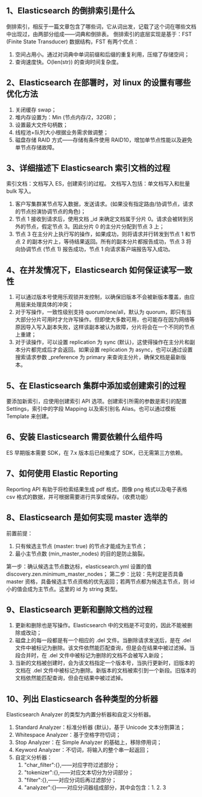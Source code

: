 ## 1、Elasticsearch 的倒排索引是什么

倒排索引，相反于一篇文章包含了哪些词，它从词出发，记载了这个词在哪些文档中出现过，由两部分组成——词典和倒排表。
倒排索引的底层实现是基于：FST (Finite State Transducer) 数据结构，FST 有两个优点：
1. 空间占用小。通过对词典中单词前缀和后缀的重复利用，压缩了存储空间；
2. 查询速度快。O(len(str)) 的查询时间复杂度。

## 2、Elasticsearch 在部署时，对 linux 的设置有哪些优化方法

1. 关闭缓存 swap；
2. 堆内存设置为：Min (节点内存/2，32GB)；
3. 设置最大文件句柄数；
4. 线程池+队列大小根据业务需求做调整；
5. 磁盘存储 RAID 方式——存储有条件使用 RAID10，增加单节点性能以及避免单节点存储故障。

## 3、详细描述下 Elasticsearch 索引文档的过程

索引文档：文档写入 ES，创建索引的过程。
文档写入包括：单文档写入和批量 bulk 写入。

1. 客户写集群某节点写入数据，发送请求。(如果没有指定路由/协调节点，请求的节点扮演协调节点的角色)；
2. 节点 1 接收到请求后，使用文档 _id 来确定文档属于分片 0。请求会被转到另外的节点，假定节点 3。因此分片 0 的主分片分配到节点 3 上；
3. 节点 3 在主分片上执行写的操作，如果成功，则将请求并行转发到节点 1 和节点 2 的副本分片上，等待结果返回。所有的副本分片都报告成功，节点 3 将向协调节点 (节点 1) 报告成功，节点 1 向请求客户端报告写入成功。

## 4、在并发情况下，Elasticsearch 如何保证读写一致性

1. 可以通过版本号使用乐观锁并发控制，以确保旧版本不会被新版本覆盖，由应用层来处理具体的冲突；
2. 对于写操作，一致性级别支持 quorum/one/all，默认为 quorum，即只有当大部分分片可用时才允许写操作。但即使大多数可用，也可能存在因为网络等原因导入写入副本失败，这样该副本被认为故障，分片将会在一个不同的节点上重建；
3. 对于读操作，可以设置 replication 为 sync (默认)，这使得操作在主分片和副本分片都完成后才会返回。如果设置 replication 为 async，也可以通过设置搜索请求参数 _preference 为 primary 来查询主分片，确保文档是最新版本。

## 5、在 Elasticsearch 集群中添加或创建索引的过程

要添加新索引，应使用创建索引 API 选项。创建索引所需的参数是索引的配置 Settings，索引中的字段 Mapping 以及索引别名 Alias。也可以通过模板 Template 来创建。

## 6、安装 Elasticsearch 需要依赖什么组件吗

ES 早期版本需要 SDK，在 7.x 版本后已经集成了 SDK，已无需第三方依赖。

## 7、如何使用 Elastic Reporting

Reporting API 有助于将检索结果生成 pdf 格式，图像 png 格式以及电子表格 csv 格式的数据，并可根据需要进行共享或保存。（收费功能）

## 8、Elasticsearch 是如何实现 master 选举的

前置前提：
1. 只有候选主节点 (master: true) 的节点才能成为主节点；
2. 最小主节点数 (min_master_nodes) 的目的是防止脑裂。

第一步：确认候选主节点数达标，elasticsearch.yml 设置的值 discovery.zen.minimum_master_nodes；
第二步：比较：先判定是否具备 master 资格，具备候选主节点资格的优先返回；若两节点都为候选主节点，则 id 小的值会成为主节点。这里的 id 为 string 类型。

## 9、Elasticsearch 更新和删除文档的过程

1. 更新和删除也是写操作。Elasticsearch 中的文档是不可变的，因此不能被删除或改动；
2. 磁盘上的每一段都是有一个相应的 .del 文件。当删除请求发送后，是在 .del 文件中被标记为删除。该文件依然能匹配查询，但是会在结果中被过滤掉。当段合并时，在 .del 文件中被标记为删除的文档不会被写入新段；
3. 当新的文档被创建时，会为该文档指定一个版本号，当执行更新时，旧版本的文档在 .del 文件中被标记为删除。新版本的文档被索引到一个新段。旧版本的文档依然能匹配查询，但会在结果中被过滤掉。

## 10、列出 Elasticsearch 各种类型的分析器

Elasticsearch Analyzer 的类型为内置分析器和自定义分析器。

1. Standard Analyzer：标准分析器 (默认)，基于 Unicode 文本分割算法；
2. Whitespace Analyzer：基于空格字符切词；
3. Stop Analyzer：在 Simple Analyzer 的基础上，移除停用词；
4. Keyword Analyzer：不切词，将输入的整个串一起返回；
5. 自定义分析器：
   1. "char_filter":{},——对应字符过滤部分； 
   2. "tokenizer":{},——对应文本切分为分词部分； 
   3. "filter":{},——对应分词后再过滤部分； 
   4. "analyzer":{}——对应分词器组成部分，其中会包含：1. 2. 3
